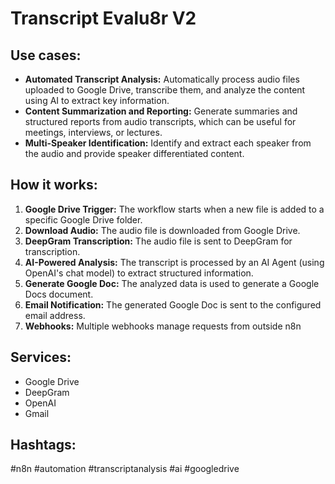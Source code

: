 # Transcript Evalu8r V2

## Use cases:

- **Automated Transcript Analysis:** Automatically process audio files uploaded to Google Drive, transcribe them, and analyze the content using AI to extract key information.
- **Content Summarization and Reporting:** Generate summaries and structured reports from audio transcripts, which can be useful for meetings, interviews, or lectures.
- **Multi-Speaker Identification:** Identify and extract each speaker from the audio and provide speaker differentiated content.

## How it works:

1.  **Google Drive Trigger:** The workflow starts when a new file is added to a specific Google Drive folder.
2.  **Download Audio:** The audio file is downloaded from Google Drive.
3.  **DeepGram Transcription:** The audio file is sent to DeepGram for transcription.
4.  **AI-Powered Analysis:** The transcript is processed by an AI Agent (using OpenAI's chat model) to extract structured information.
5.  **Generate Google Doc:** The analyzed data is used to generate a Google Docs document.
6.  **Email Notification:** The generated Google Doc is sent to the configured email address.
7. **Webhooks:** Multiple webhooks manage requests from outside n8n

## Services:

-   Google Drive
-   DeepGram
-   OpenAI
-   Gmail

## Hashtags:

#n8n #automation #transcriptanalysis #ai #googledrive
